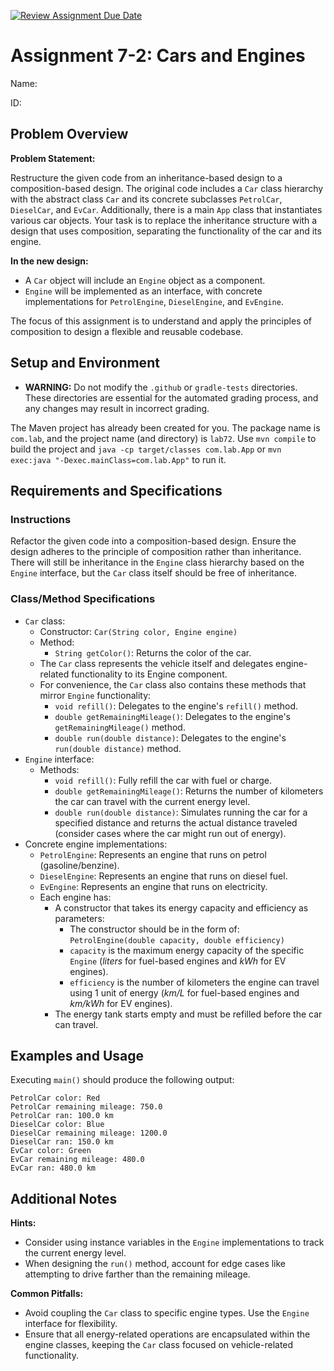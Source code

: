[![Review Assignment Due Date](https://classroom.github.com/assets/deadline-readme-button-22041afd0340ce965d47ae6ef1cefeee28c7c493a6346c4f15d667ab976d596c.svg)](https://classroom.github.com/a/DdpOXLhX)
# Assignment 7-2: Cars and Engines

Name:

ID:

## Problem Overview

**Problem Statement:**

Restructure the given code from an inheritance-based design to a composition-based design. The original code includes a `Car` class hierarchy with the abstract class `Car` and its concrete subclasses `PetrolCar`, `DieselCar`, and `EvCar`. Additionally, there is a main `App` class that instantiates various car objects. Your task is to replace the inheritance structure with a design that uses composition, separating the functionality of the car and its engine.

**In the new design:**

- A `Car` object will include an `Engine` object as a component.
- `Engine` will be implemented as an interface, with concrete implementations for `PetrolEngine`, `DieselEngine`, and `EvEngine`.

The focus of this assignment is to understand and apply the principles of composition to design a flexible and reusable codebase.

## Setup and Environment

- **WARNING:** Do not modify the `.github` or `gradle-tests` directories. These directories are essential for the automated grading process, and any changes may result in incorrect grading.

The Maven project has already been created for you. The package name is `com.lab`, and the project name (and directory) is `lab72`. Use `mvn compile` to build the project and `java -cp target/classes com.lab.App` or `mvn exec:java "-Dexec.mainClass=com.lab.App"` to run it.

## Requirements and Specifications

### Instructions

Refactor the given code into a composition-based design. Ensure the design adheres to the principle of composition rather than inheritance. There will still be inheritance in the `Engine` class hierarchy based on the `Engine` interface, but the `Car` class itself should be free of inheritance.

### Class/Method Specifications

- `Car` class:
  - Constructor: `Car(String color, Engine engine)`
  - Method:
    - `String getColor()`: Returns the color of the car.
  - The `Car` class represents the vehicle itself and delegates engine-related functionality to its Engine component.
  - For convenience, the `Car` class also contains these methods that mirror `Engine` functionality:
    - `void refill()`: Delegates to the engine's `refill()` method.
    - `double getRemainingMileage()`: Delegates to the engine's `getRemainingMileage()` method.
    - `double run(double distance)`: Delegates to the engine's `run(double distance)` method.
- `Engine` interface:
  - Methods:
    - `void refill()`: Fully refill the car with fuel or charge.
    - `double getRemainingMileage()`: Returns the number of kilometers the car can travel with the current energy level.
    - `double run(double distance)`: Simulates running the car for a specified distance and returns the actual distance traveled (consider cases where the car might run out of energy).
- Concrete engine implementations:
  - `PetrolEngine`: Represents an engine that runs on petrol (gasoline/benzine).
  - `DieselEngine`: Represents an engine that runs on diesel fuel.
  - `EvEngine`: Represents an engine that runs on electricity.
  - Each engine has:
    - A constructor that takes its energy capacity and efficiency as parameters:
      - The constructor should be in the form of: `PetrolEngine(double capacity, double efficiency)`
      - `capacity` is the maximum energy capacity of the specific `Engine` (*liters* for fuel-based engines and *kWh* for EV engines).
      - `efficiency` is the number of kilometers the engine can travel using 1 unit of energy (*km/L* for fuel-based engines and *km/kWh* for EV engines).
    - The energy tank starts empty and must be refilled before the car can travel.

## Examples and Usage

Executing `main()` should produce the following output:

```
PetrolCar color: Red
PetrolCar remaining mileage: 750.0
PetrolCar ran: 100.0 km
DieselCar color: Blue
DieselCar remaining mileage: 1200.0
DieselCar ran: 150.0 km
EvCar color: Green
EvCar remaining mileage: 480.0
EvCar ran: 480.0 km
```

## Additional Notes

**Hints:**

- Consider using instance variables in the `Engine` implementations to track the current energy level.
- When designing the `run()` method, account for edge cases like attempting to drive farther than the remaining mileage.

**Common Pitfalls:**

- Avoid coupling the `Car` class to specific engine types. Use the `Engine` interface for flexibility.
- Ensure that all energy-related operations are encapsulated within the engine classes, keeping the `Car` class focused on vehicle-related functionality.
